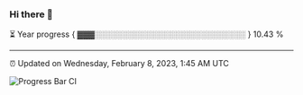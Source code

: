 ### Hi there 👋

⏳ Year progress { ▓▓▓░░░░░░░░░░░░░░░░░░░░░░░░░░░ } 10.43 %

---

⏰ Updated on Wednesday, February 8, 2023, 1:45 AM UTC

![Progress Bar CI](https://github.com/arthurbuhl/arthurbuhl/workflows/Progress%20Bar%20CI/badge.svg)
